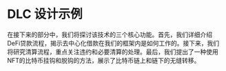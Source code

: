# DLC 设计示例

在接下来的部分中，我们将探讨该技术的三个核心功能。首先，我们详细介绍DeFi贷款流程，揭示去中心化借款在我们的框架内是如何工作的。接下来，我们将研究清算流程，重点关注违约和必要清算的处理。最后，我们提出了一种使用NFT的比特币挂钩和脱钩的方法，展示了比特币链上和链下的无缝转移。
